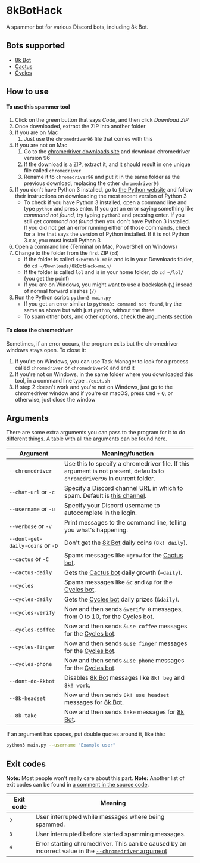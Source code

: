 # 8kBotHack
A spammer bot for various Discord bots, including 8k Bot.

## Bots supported
* [8k Bot](https://top.gg/bot/783346270290968606)
* [Cactus](https://cactus-bot.codingcactus.codes/)
* [Cycles](https://top.gg/bot/781939317450342470)

## How to use

#### To use this spammer tool
1. Click on the green button that says _Code_, and then click _Download ZIP_
2. Once downloaded, extract the ZIP into another folder
3. If you are on Mac
     1. Just use the `chromedriver96` file that comes with this
4. If you are not on Mac
     1. Go to the [chromedriver downloads site](https://chromedriver.chromium.org/downloads) and download chromedriver version 96
     2. If the download is a ZIP, extract it, and it should result in one unique file called `chromedriver`
     3. Rename it to `chromedriver96` and put it in the same folder as the previous download, replacing the other `chromedriver96`
5. If you don't have Python 3 installed, go to [the Python website](https://python.org) and follow their instructions on downloading the most recent version of Python 3
     - To check if you have Python 3 installed, open a command line and type `python` and press enter. If you get an error saying something like _command not found_, try typing `python3` and pressing enter. If you still get _command not found_ then you don't have Python 3 installed. If you did not get an error running either of those commands, check for a line that says the version of Python installed. If it is not Python 3.x.x, you must install Python 3
6. Open a command line (Terminal on Mac, PowerShell on Windows)
7. Change to the folder from the first ZIP (`cd`)
     - If the folder is called `8kBotHack-main` and is in your Downloads folder, do `cd ~/Downloads/8kBotHack-main/`
     - If the folder is called `lol` and is in your home folder, do `cd ~/lol/` (you get the point)
     - If you are on Windows, you might want to use a backslash (`\`) insead of normal forward slashes (`/`)
8. Run the Python script: `python3 main.py`
     - If you get an error similar to `python3: command not found`, try the same as above but with just `python`, without the three
     - To spam other bots, and other options, check the [arguments](#arguments) section

#### To close the chromedriver
Sometimes, if an error occurs, the program exits but the chromedriver windows stays open.
To close it:

1. If you're on Windows, you can use Task Manager to look for a process called `chromedriver` or `chromedriver96` and end it
2. If you're not on Windows, in the same folder where you downloaded this tool, in a command line type `./quit.sh`
3. If step 2 doesn't work and you're not on Windows, just go to the chromedriver window and if you're on macOS, press <kbd>Cmd</kbd> + <kbd>Q</kbd>, or otherwise, just close the window

## Arguments
There are some extra arguments you can pass to the program for it to do different things.
A table with all the arguments can be found here.

| Argument                         | Meaning/function                                                                          |
| -------------------------------- | ----------------------------------------------------------------------------------------- |
| `--chromedriver`                 | Use this to specify a chromedriver file. If this argument is not present, defaults to `chromedriver96` in current folder. |
| `--chat-url` or `-c`             | Specify a Discord channel URL in which to spam. Default is [this channel](https://discord.com/channels/783422192720412694/910280045178810388). |
| `--username` or `-u`             | Specify your Discord username to autocomplete in the login.                               |
| `--verbose` or `-v`              | Print messages to the command line, telling you what's happening.                         |
| `--dont-get-daily-coins` or `-D` | Don't get the [8k Bot](https://top.gg/bot/783346270290968606) daily coins (`8k! daily`).  |
| `--cactus` or `-C`               | Spams messages like `=grow` for the [Cactus bot](https://cactus-bot.codingcactus.codes/). |
| `--cactus-daily`                 | Gets the [Cactus bot](https://cactus-bot.codingcactus.codes/) daily growth (`=daily`).    |
| `--cycles`                       | Spams messages like `&c` and `&p` for the [Cycles bot](https://top.gg/bot/781939317450342470). |
| `--cycles-daily`                 | Gets the [Cycles bot](https://top.gg/bot/781939317450342470) daily prizes (`&daily`).     |
| `--cycles-verify`                | Now and then sends `&verify 0` messages, from 0 to 10, for the [Cycles bot](https://top.gg/bot/781939317450342470). |
| `--cycles-coffee`                | Now and then sends `&use coffee` messages for the [Cycles bot](https://top.gg/bot/781939317450342470). |
| `--cycles-finger`                | Now and then sends `&use finger` messages for the [Cycles bot](https://top.gg/bot/781939317450342470). |
| `--cycles-phone`                 | Now and then sends `&use phone` messages for the [Cycles bot](https://top.gg/bot/781939317450342470). |
| `--dont-do-8kbot`                | Disables [8k Bot](https://top.gg/bot/783346270290968606) messages like `8k! beg` and `8k! work`. |
| `--8k-headset`                   | Now and then sends `8k! use headset` messages for [8k Bot](https://top.gg/bot/783346270290968606). |
| `--8k-take`                      | Now and then sends `take` messages for [8k Bot](https://top.gg/bot/783346270290968606).   |

If an argument has spaces, put double quotes around it, like this:
``` bash
python3 main.py --username "Example user"
```

## Exit codes
**Note:** Most people won't really care about this part.
**Note:** Another list of exit codes can be found in [a comment in the source code](main.py).

| Exit code | Meaning                                                                         |
| --------- | ------------------------------------------------------------------------------- |
| `2`       | User interrupted while messages where being spammed.                            |
| `3`       | User interrupted before started spamming messages.                              |
| `4`       | Error starting chromedriver. This can be caused by an incorrect value in the [`--chromedriver` argument](#arguments) |
